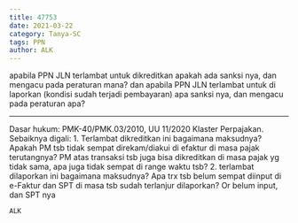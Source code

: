 ```yaml
---
title: 47753
date: 2021-03-22
category: Tanya-SC
tags: PPN
author: ALK
---
```


apabila PPN JLN terlambat untuk dikreditkan apakah ada sanksi nya, dan mengacu pada peraturan mana? dan apabila PPN JLN terlambat untuk di laporkan (kondisi sudah terjadi pembayaran) apa sanksi nya, dan mengacu pada peraturan apa?

---

Dasar hukum: PMK-40/PMK.03/2010, UU 11/2020 Klaster Perpajakan. Sebaiknya digali: 1. Terlambat dikreditkan ini bagaimana maksudnya? Apakah PM tsb tidak sempat direkam/diakui di efaktur di masa pajak terutangnya? PM atas transaksi tsb juga bisa dikreditkan di masa pajak yg tidak sama, apa juga tidak sempat di range waktu tsb? 2. terlambat dilaporkan ini bagaimana maksudnya? Apa trx tsb belum sempat diinput di e-Faktur dan SPT di masa tsb sudah terlanjur dilaporkan? Or belum input, dan SPT nya

`ALK`
